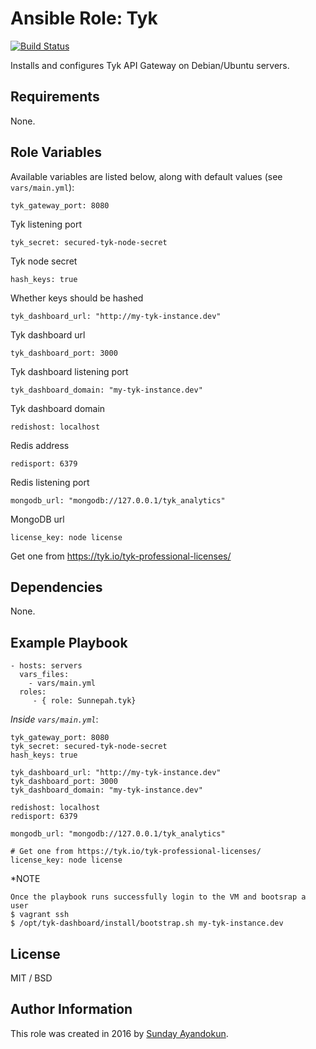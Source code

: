 # Ansible Role: Tyk

[![Build Status](https://travis-ci.org/Sunnepah/ansible-role-tyk.svg?branch=master)](https://travis-ci.org/Sunnepah/ansible-role-tyk)

Installs and configures Tyk API Gateway on Debian/Ubuntu servers.

## Requirements

None.

## Role Variables

Available variables are listed below, along with default values (see `vars/main.yml`):

	tyk_gateway_port: 8080

Tyk listening port

	tyk_secret: secured-tyk-node-secret

Tyk node secret

	hash_keys: true

Whether keys should be hashed

	tyk_dashboard_url: "http://my-tyk-instance.dev"

Tyk dashboard url

	tyk_dashboard_port: 3000

Tyk dashboard listening port

	tyk_dashboard_domain: "my-tyk-instance.dev"

Tyk dashboard domain

	redishost: localhost

Redis address

	redisport: 6379

Redis listening port

	mongodb_url: "mongodb://127.0.0.1/tyk_analytics"

MongoDB url

	license_key: node license

Get one from https://tyk.io/tyk-professional-licenses/

## Dependencies

None.

## Example Playbook

    - hosts: servers
      vars_files:
      	- vars/main.yml
      roles:
         - { role: Sunnepah.tyk}

*Inside `vars/main.yml`*:

    tyk_gateway_port: 8080
	tyk_secret: secured-tyk-node-secret
	hash_keys: true

	tyk_dashboard_url: "http://my-tyk-instance.dev"
	tyk_dashboard_port: 3000
	tyk_dashboard_domain: "my-tyk-instance.dev"

	redishost: localhost
	redisport: 6379

	mongodb_url: "mongodb://127.0.0.1/tyk_analytics"

	# Get one from https://tyk.io/tyk-professional-licenses/
	license_key: node license

*NOTE
	
	Once the playbook runs successfully login to the VM and bootsrap a user
	$ vagrant ssh
	$ /opt/tyk-dashboard/install/bootstrap.sh my-tyk-instance.dev

## License

MIT / BSD

## Author Information

This role was created in 2016 by [Sunday Ayandokun](https://github.com/Sunnepah).
